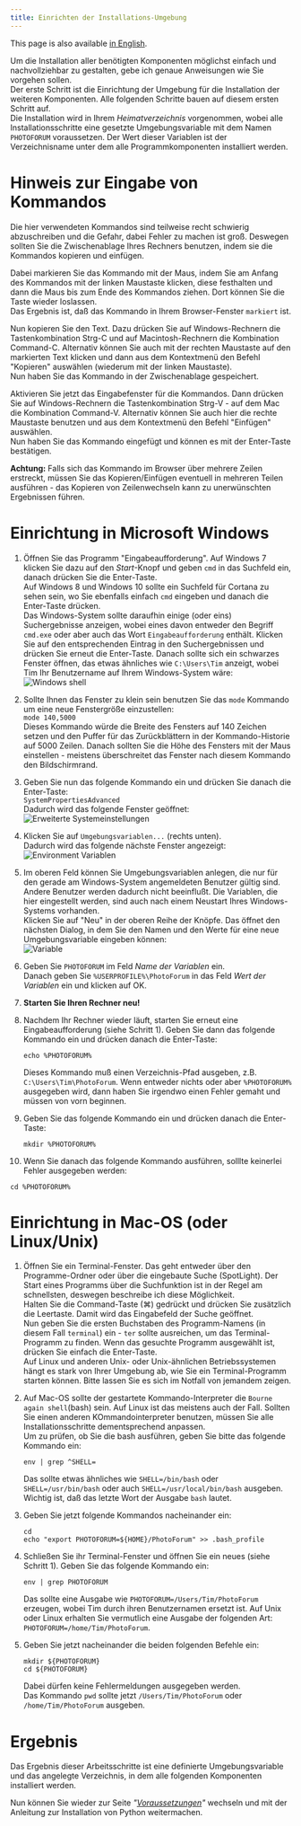 ```yaml
---
title: Einrichten der Installations-Umgebung
---
```


This page is also available [in English](../envsetup).

Um die Installation aller benötigten Komponenten möglichst einfach und nachvollziehbar
zu gestalten, gebe ich genaue Anweisungen wie Sie vorgehen sollen.   
Der erste Schritt ist die Einrichtung der Umgebung für die Installation der weiteren
Komponenten. Alle folgenden Schritte bauen auf diesem ersten Schritt auf.  
Die Installation wird in Ihrem _Heimatverzeichnis_ vorgenommen, wobei alle
Installationsschritte eine gesetzte Umgebungsvariable mit dem Namen `PHOTOFORUM`
voraussetzen. Der Wert dieser Variablen ist der Verzeichnisname unter dem alle 
Programmkomponenten installiert werden.

# Hinweis zur Eingabe von Kommandos

Die hier verwendeten Kommandos sind teilweise recht schwierig abzuschreiben und die
Gefahr, dabei Fehler zu machen ist groß. Deswegen sollten Sie die Zwischenablage Ihres Rechners
benutzen, indem sie die Kommandos kopieren und einfügen.

Dabei markieren Sie das Kommando mit der Maus, indem Sie am Anfang des Kommandos
mit der linken Maustaste klicken, diese festhalten und dann die Maus bis zum Ende des
Kommandos ziehen. Dort können Sie die Taste wieder loslassen.   
Das Ergebnis ist, daß das Kommando in Ihrem Browser-Fenster `markiert` ist.

Nun kopieren Sie den Text. Dazu drücken Sie auf Windows-Rechnern die Tastenkombination
Strg-C und auf Macintosh-Rechnern die Kombination Command-C. Alternativ können Sie auch
mit der rechten Maustaste auf den markierten Text klicken und dann aus dem Kontextmenü
den Befehl "Kopieren" auswählen (wiederum mit der linken Maustaste).    
Nun haben Sie das Kommando in der Zwischenablage gespeichert.

Aktivieren Sie jetzt das Eingabefenster für die Kommandos. Dann drücken Sie auf
Windows-Rechnern die Tastenkombination Strg-V - auf dem Mac die Kombination Command-V.
Alternativ können Sie auch hier die rechte Maustaste benutzen und aus dem Kontextmenü
den Befehl "Einfügen" auswählen.   
Nun haben Sie das Kommando eingefügt und können es mit der Enter-Taste bestätigen.

**Achtung:** Falls sich das Kommando im Browser über mehrere Zeilen erstreckt, müssen
Sie das Kopieren/Einfügen eventuell in mehreren Teilen ausführen - das Kopieren von
Zeilenwechseln kann zu unerwünschten Ergebnissen führen.

# Einrichtung in Microsoft Windows

1. Öffnen Sie das Programm "Eingabeaufforderung".  Auf Windows 7 klicken Sie dazu auf den
   *Start*-Knopf und geben `cmd` in das Suchfeld ein, danach drücken Sie die Enter-Taste.  
   Auf Windows 8 und Windows 10 sollte ein Suchfeld für Cortana zu sehen sein, wo Sie
   ebenfalls einfach `cmd` eingeben und danach die Enter-Taste drücken.   
   Das Windows-System sollte daraufhin einige (oder eins) Suchergebnisse anzeigen, wobei
   eines davon entweder den Begriff `cmd.exe` oder aber auch das Wort `Eingabeaufforderung`
   enthält.  Klicken Sie auf den entsprechenden Eintrag in den Suchergebnissen und drücken
   Sie erneut die Enter-Taste. Danach sollte sich ein schwarzes Fenster öffnen, das etwas
   ähnliches wie `C:\Users\Tim` anzeigt, wobei Tim Ihr Benutzername auf Ihrem Windows-System
   wäre:   
   ![Windows shell](../img/Cmd_in_Windows_8.png)
2. Sollte Ihnen das Fenster zu klein sein benutzen Sie das `mode` Kommando um eine neue
   Fenstergröße einzustellen:   
   `mode 140,5000`   
   Dieses Kommando würde die Breite des Fensters auf 140 Zeichen setzen und den Puffer für
   das Zurückblättern in der Kommando-Historie auf 5000 Zeilen. Danach sollten Sie die Höhe des
   Fensters mit der Maus einstellen - meistens überschreitet das Fenster nach diesem Kommando
   den Bildschirmrand.
3. Geben Sie nun das folgende Kommando ein und drücken Sie danach die Enter-Taste:  
   `SystemPropertiesAdvanced`  
   Dadurch wird das folgende Fenster geöffnet:   
   ![Erweiterte Systemeinstellungen](../img/SystemPropertiesAdvanced_de.jpg)
4. Klicken Sie auf `Umgebungsvariablen...` (rechts unten).  
   Dadurch wird das folgende nächste Fenster angezeigt:   
   ![Environment Variablen](../img/winpath_de.jpg)
5. Im oberen Feld können Sie Umgebungsvariablen anlegen, die nur für den gerade am
   Windows-System angemeldeten Benutzer gültig sind. Andere Benutzer werden dadurch nicht
   beeinflußt. Die Variablen, die hier eingestellt werden, sind auch nach einem Neustart
   Ihres Windows-Systems vorhanden.   
   Klicken Sie auf "Neu" in der oberen Reihe der Knöpfe. Das öffnet den nächsten Dialog,
   in dem Sie den Namen und den Werte für eine neue Umgebungsvariable eingeben können:   
   ![Variable](../img/variable_de.jpg)
6. Geben Sie `PHOTOFORUM` im Feld _Name der Variablen_ ein.  
   Danach geben Sie `%USERPROFILE%\PhotoForum` in das Feld _Wert der Variablen_ ein und
   klicken auf OK.   

7. **Starten Sie Ihren Rechner neu!**   

8. Nachdem Ihr Rechner wieder läuft, starten Sie erneut eine Eingabeaufforderung (siehe
   Schritt 1). Geben Sie dann das folgende Kommando ein und drücken danach die Enter-Taste:   
   ```Batchfile
   echo %PHOTOFORUM%
   ```
   Dieses Kommando muß einen Verzeichnis-Pfad ausgeben, z.B. `C:\Users\Tim\PhotoForum`.
   Wenn entweder nichts oder aber `%PHOTOFORUM%` ausgegeben wird, dann haben Sie irgendwo einen
   Fehler gemaht und müssen von vorn beginnen.   

9. Geben Sie das folgende Kommando ein und drücken danach die Enter-Taste:   
   ```Batchfile
   mkdir %PHOTOFORUM%
   ```
10. Wenn Sie danach das folgende Kommando ausführen, solllte keinerlei Fehler ausgegeben werden:  
   ```Batchfile
   cd %PHOTOFORUM%
   ```

# Einrichtung in Mac-OS (oder Linux/Unix)

1. Öffnen Sie ein Terminal-Fenster. Das geht entweder über den Programme-Ordner oder über die
   eingebaute Suche (SpotLight). Der Start eines Programms über die Suchfunktion ist in der
   Regel am schnellsten, deswegen beschreibe ich diese Möglichkeit.   
   Halten Sie die Command-Taste (⌘) gedrückt und drücken Sie zusätzlich die Leertaste. Damit
   wird das Eingabefeld der Suche geöffnet.   
   Nun geben Sie die ersten Buchstaben des Programm-Namens (in diesem Fall `terminal`) ein -
   `ter` sollte ausreichen, um das Terminal-Programm zu finden. Wenn das gesuchte Programm
   ausgewählt ist, drücken Sie einfach die Enter-Taste.   
   Auf Linux und anderen Unix- oder Unix-ähnlichen Betriebssystemen hängt es stark von Ihrer
   Umgebung ab, wie Sie ein Terminal-Programm starten können. Bitte lassen Sie es sich im Notfall
   von jemandem zeigen.
   
2. Auf Mac-OS  sollte der gestartete Kommando-Interpreter die `Bourne again shell`(bash) sein.
   Auf Linux ist das meistens auch der Fall. Sollten Sie einen anderen KOmmandointerpreter benutzen,
   müssen Sie alle Installationsschritte dementsprechend anpassen.   
   Um zu prüfen, ob Sie die bash ausführen, geben Sie bitte das folgende Kommando ein:  
   ```Shell
   env | grep ^SHELL=
   ```
   Das sollte etwas ähnliches wie `SHELL=/bin/bash`  oder `SHELL=/usr/bin/bash`  oder auch
   `SHELL=/usr/local/bin/bash` ausgeben. Wichtig ist, daß das letzte Wort der Ausgabe
   `bash` lautet.  
   
3. Geben Sie jetzt folgende Kommandos nacheinander ein:  
    ```Shell
    cd
    echo "export PHOTOFORUM=${HOME}/PhotoForum" >> .bash_profile
    ```   
    
4. Schließen Sie ihr Terminal-Fenster und öffnen Sie ein neues (siehe Schritt 1). Geben Sie
   das folgende Kommando ein:   
   ```Shell
   env | grep PHOTOFORUM
   ```
   Das sollte eine Ausgabe wie `PHOTOFORUM=/Users/Tim/PhotoForum` erzeugen, wobei Tim durch
   ihren Benutzernamen ersetzt ist. Auf Unix oder Linux erhalten Sie vermutlich eine Ausgabe
   der folgenden Art: `PHOTOFORUM=/home/Tim/PhotoForum`.   
   
5. Geben Sie jetzt nacheinander die beiden folgenden Befehle ein:  
   ```Shell
   mkdir ${PHOTOFORUM}
   cd ${PHOTOFORUM}
   ```
   Dabei dürfen keine Fehlermeldungen ausgegeben werden.   
   Das Kommando `pwd` sollte jetzt `/Users/Tim/PhotoForum` oder
   `/home/Tim/PhotoForum` ausgeben.


# Ergebnis

Das Ergebnis dieser Arbeitsschritte ist eine definierte Umgebungsvariable und das
angelegte Verzeichnis, in dem alle folgenden Komponenten installiert werden.

Nun können Sie wieder zur Seite _"[Voraussetzungen](../prerequisites_de)"_ wechseln
und mit der Anleitung zur Installation von Python weitermachen.
